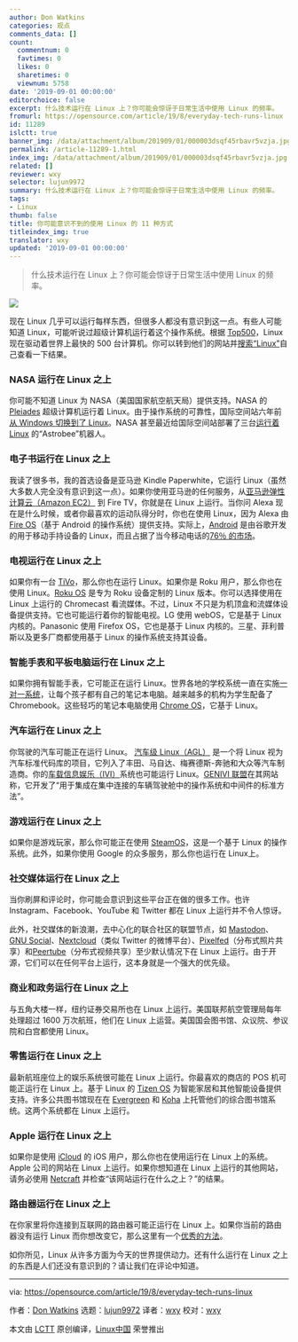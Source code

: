 ```yaml
---
author: Don Watkins
categories: 观点
comments_data: []
count:
  commentnum: 0
  favtimes: 0
  likes: 0
  sharetimes: 0
  viewnum: 5758
date: '2019-09-01 00:00:00'
editorchoice: false
excerpt: 什么技术运行在 Linux 上？你可能会惊讶于日常生活中使用 Linux 的频率。
fromurl: https://opensource.com/article/19/8/everyday-tech-runs-linux
id: 11289
islctt: true
banner_img: /data/attachment/album/201909/01/000003dsqf45rbavr5vzja.jpg
permalink: /article-11289-1.html
index_img: /data/attachment/album/201909/01/000003dsqf45rbavr5vzja.jpg.thumb.jpg
related: []
reviewer: wxy
selector: lujun9972
summary: 什么技术运行在 Linux 上？你可能会惊讶于日常生活中使用 Linux 的频率。
tags:
- Linux
thumb: false
title: 你可能意识不到的使用 Linux 的 11 种方式
titleindex_img: true
translator: wxy
updated: '2019-09-01 00:00:00'
---
```



> 
> 什么技术运行在 Linux 上？你可能会惊讶于日常生活中使用 Linux 的频率。
> 
> 
> 


![](/data/attachment/album/201909/01/000003dsqf45rbavr5vzja.jpg)


现在 Linux 几乎可以运行每样东西，但很多人都没有意识到这一点。有些人可能知道 Linux，可能听说过超级计算机运行着这个操作系统。根据 [Top500](https://www.top500.org/)，Linux 现在驱动着世界上最快的 500 台计算机。你可以转到他们的网站并[搜索“Linux”](https://www.top500.org/statistics/sublist/)自己查看一下结果。


### NASA 运行在 Linux 之上


你可能不知道 Linux 为 NASA（美国国家航空航天局）提供支持。NASA 的 [Pleiades](https://www.nas.nasa.gov/hecc/resources/pleiades.html) 超级计算机运行着 Linux。由于操作系统的可靠性，国际空间站六年前[从 Windows 切换到了 Linux](https://www.extremetech.com/extreme/155392-international-space-station-switches-from-windows-to-linux-for-improved-reliability)。NASA 甚至最近给国际空间站部署了三台[运行着 Linux](https://ntrs.nasa.gov/archive/nasa/casi.ntrs.nasa.gov/20180003515.pdf) 的“Astrobee”机器人。


### 电子书运行在 Linux 之上


我读了很多书，我的首选设备是亚马逊 Kindle Paperwhite，它运行 Linux（虽然大多数人完全没有意识到这一点）。如果你使用亚马逊的任何服务，从[亚马逊弹性计算云（Amazon EC2）](https://aws.amazon.com/amazon-linux-ami/) 到 Fire TV，你就是在 Linux 上运行。当你问 Alexa 现在是什么时候，或者你最喜欢的运动队得分时，你也在使用 Linux，因为 Alexa 由 [Fire OS](https://en.wikipedia.org/wiki/Fire_OS)（基于 Android 的操作系统）提供支持。实际上，[Android](https://en.wikipedia.org/wiki/Android_(operating_system)) 是由谷歌开发的用于移动手持设备的 Linux，而且占据了当今移动电话的[76％ 的市场](https://gs.statcounter.com/os-market-share/mobile/worldwide/)。


### 电视运行在 Linux 之上


如果你有一台 [TiVo](https://tivo.pactsafe.io/legal.html#open-source-software)，那么你也在运行 Linux。如果你是 Roku 用户，那么你也在使用 Linux。[Roku OS](https://en.wikipedia.org/wiki/Roku) 是专为 Roku 设备定制的 Linux 版本。你可以选择使用在 Linux 上运行的 Chromecast 看流媒体。不过，Linux 不只是为机顶盒和流媒体设备提供支持。它也可能运行着你的智能电视。LG 使用 webOS，它是基于 Linux 内核的。Panasonic 使用 Firefox OS，它也是基于 Linux 内核的。三星、菲利普斯以及更多厂商都使用基于 Linux 的操作系统支持其设备。


### 智能手表和平板电脑运行在 Linux 之上


如果你拥有智能手表，它可能正在运行 Linux。世界各地的学校系统一直在实施[一对一系统](https://en.wikipedia.org/wiki/One-to-one_computing)，让每个孩子都有自己的笔记本电脑。越来越多的机构为学生配备了 Chromebook。这些轻巧的笔记本电脑使用 [Chrome OS](https://en.wikipedia.org/wiki/Chrome_OS)，它基于 Linux。


### 汽车运行在 Linux 之上


你驾驶的汽车可能正在运行 Linux。 [汽车级 Linux（AGL）](https://opensource.com/life/16/8/agl-provides-common-open-code-base) 是一个将 Linux 视为汽车标准代码库的项目，它列入了丰田、马自达、梅赛德斯-奔驰和大众等汽车制造商。你的[车载信息娱乐（IVI）](https://opensource.com/business/16/5/interview-alison-chaiken-steven-crumb)系统也可能运行 Linux。[GENIVI 联盟](https://www.genivi.org/faq)在其网站称，它开发了“用于集成在集中连接的车辆驾驶舱中的操作系统和中间件的标准方法”。


### 游戏运行在 Linux 之上


如果你是游戏玩家，那么你可能正在使用 [SteamOS](https://store.steampowered.com/steamos/)，这是一个基于 Linux 的操作系统。此外，如果你使用 Google 的众多服务，那么你也运行在 Linux上。


### 社交媒体运行在 Linux 之上


当你刷屏和评论时，你可能会意识到这些平台正在做的很多工作。也许 Instagram、Facebook、YouTube 和 Twitter 都在 Linux 上运行并不令人惊讶。


此外，社交媒体的新浪潮，去中心化的联合社区的联盟节点，如 [Mastodon](https://opensource.com/article/17/4/guide-to-mastodon)、[GNU Social](https://www.gnu.org/software/social/)、[Nextcloud](https://apps.nextcloud.com/apps/social)（类似 Twitter 的微博平台）、[Pixelfed](https://pixelfed.org/)（分布式照片共享）和[Peertube](https://joinpeertube.org/en/)（分布式视频共享）至少默认情况下在 Linux 上运行。由于开源，它们可以在任何平台上运行，这本身就是一个强大的优先级。


### 商业和政务运行在 Linux 之上


与五角大楼一样，纽约证券交易所也在 Linux 上运行。美国联邦航空管理局每年处理超过 1600 万次航班，他们在 Linux 上运营。美国国会图书馆、众议院、参议院和白宫都使用 Linux。


### 零售运行在 Linux 之上


最新航班座位上的娱乐系统很可能在 Linux 上运行。你最喜欢的商店的 POS 机可能正运行在 Linux 上。基于 Linux 的 [Tizen OS](https://wiki.tizen.org/Devices) 为智能家居和其他智能设备提供支持。许多公共图书馆现在在 [Evergreen](https://evergreen-ils.org/) 和 [Koha](https://koha-community.org/) 上托管他们的综合图书馆系统。这两个系统都在 Linux 上运行。


### Apple 运行在 Linux 之上


如果你是使用 [iCloud](https://toolbar.netcraft.com/site_report?url=https://www.icloud.com/) 的 iOS 用户，那么你也在使用运行在 Linux 上的系统。Apple 公司的网站在 Linux 上运行。如果你想知道在 Linux 上运行的其他网站，请务必使用 [Netcraft](https://www.netcraft.com/) 并检查“该网站运行在什么之上？”的结果。


### 路由器运行在 Linux 之上


在你家里将你连接到互联网的路由器可能正运行在 Linux 上。如果你当前的路由器没有运行 Linux 而你想改变它，那么这里有一个[优秀的方法](https://opensource.com/life/16/6/why-i-built-my-own-linux-router)。


如你所见，Linux 从许多方面为今天的世界提供动力。还有什么运行在 Linux 之上的东西是人们还没有意识到的？请让我们在评论中知道。




---


via: <https://opensource.com/article/19/8/everyday-tech-runs-linux>


作者：[Don Watkins](https://opensource.com/users/don-watkins) 选题：[lujun9972](https://github.com/lujun9972) 译者：[wxy](https://github.com/wxy) 校对：[wxy](https://github.com/wxy)


本文由 [LCTT](https://github.com/LCTT/TranslateProject) 原创编译，[Linux中国](https://linux.cn/) 荣誉推出